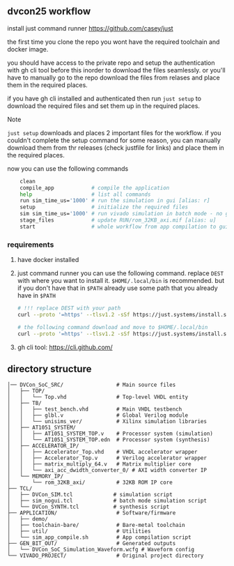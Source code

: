 ## dvcon25 workflow

install just command runner
https://github.com/casey/just

the first time you clone the repo you wont have the required toolchain and docker image.

you should have access to the private repo and setup the authentication with gh cli tool before this inorder to download the files seamlessly. or you'll have to manually go to the repo download the files from relases and place them in the required places.

if you have gh cli installed and authenticated then run `just setup` to download the required files and set them up in the required places.

> [!NOTE]
> `just setup` downloads and places 2 important files for the workflow. if you couldn't complete the setup command for some reason, you can manually download them from thr releases (check justfile for links) and place them in the required places.

now you can use the following commands

```bash
    clean
    compile_app            # compile the application
    help                   # list all commands
    run sim_time_us='1000' # run the simulation in gui [alias: r]
    setup                  # initialize the required files
    sim sim_time_us='1000' # run vivado simulation in batch mode - no gui
    stage_files            # update RUN/rom_32KB_axi.mif [alias: u]
    start                  # whole workflow from app compilation to gui sim [alias: s]
```

### requirements

1. have docker installed
2. just command runner
   you can use the following command. replace `DEST` with where you want to install it. `$HOME/.local/bin` is recommended. but if you don't have that in `$PATH` already use some path that you already have in `$PATH`

   ```bash
   # !!! replace DEST with your path
   curl --proto '=https' --tlsv1.2 -sSf https://just.systems/install.sh | bash -s -- --to DEST

   # the following command download and move to $HOME/.local/bin
   curl --proto '=https' --tlsv1.2 -sSf https://just.systems/install.sh | bash -s -- --to $HOME/.local/bin
   ```

3. gh cli tool: https://cli.github.com/

## directory structure

```
│── DVCon_SoC_SRC/                 # Main source files
│   ├── TOP/
│   │   └── Top.vhd                # Top-level VHDL entity
│   ├── TB/
│   │   ├── test_bench.vhd         # Main VHDL testbench
│   │   ├── glbl.v                 # Global Verilog module
│   │   └── unisims_ver/           # Xilinx simulation libraries
│   ├── AT1051_SYSTEM/
│   │   ├── AT1051_SYSTEM_TOP.v    # Processor system (simulation)
│   │   └── AT1051_SYSTEM_TOP.edn  # Processor system (synthesis)
│   ├── ACCELERATOR_IP/
│   │   ├── Accelerator_Top.vhd    # VHDL accelerator wrapper
│   │   ├── Accelerator_Top.v      # Verilog accelerator wrapper
│   │   ├── matrix_multiply_64.v   # Matrix multiplier core
│   │   └── axi_acc_dwidth_converter_0/ # AXI width converter IP
│   └── MEMORY_IP/
│       └── rom_32KB_axi/          # 32KB ROM IP core
├── TCL/
│   ├── DVCon_SIM.tcl             # simulation script
│   ├── sim_nogui.tcl             # batch mode simulation script
│   └── DVCon_SYNTH.tcl           # synthesis script
├── APPLICATION/                   # Software/firmware
│   ├── demo/
│   ├── toolchain-bare/            # Bare-metal toolchain
│   ├── util/                      # Utilities
│   └── sim_app_compile.sh         # App compilation script
├── GEN_BIT_OUT/                   # Generated outputs
│   └── DVCon_SoC_Simulation_Waveform.wcfg # Waveform config
└── VIVADO_PROJECT/                # Original project directory
```
